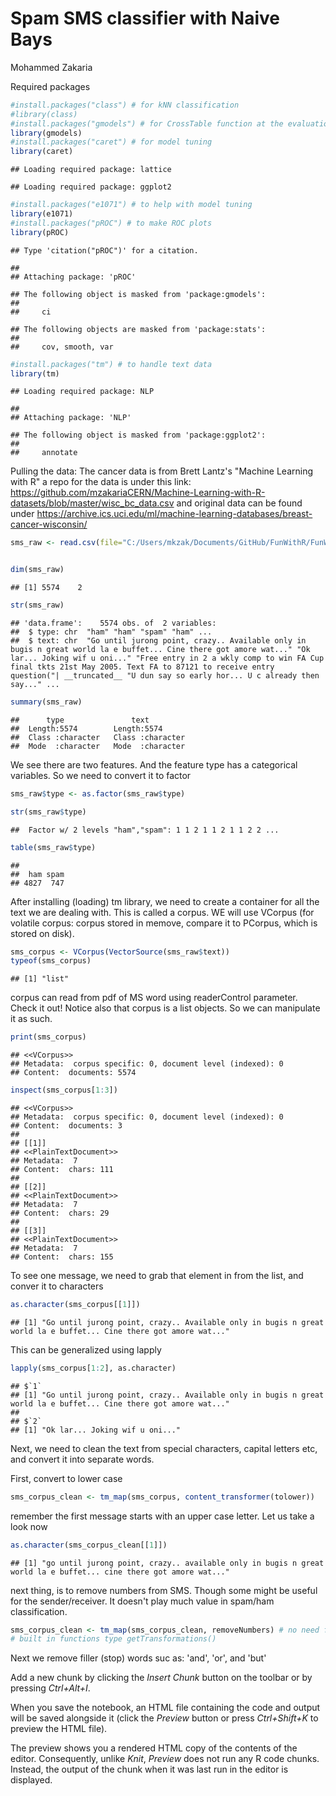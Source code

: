 Spam SMS classifier with Naive Bays
================
Mohammed Zakaria

Required packages

``` r
#install.packages("class") # for kNN classification
#library(class)
#install.packages("gmodels") # for CrossTable function at the evaluation
library(gmodels)
#install.packages("caret") # for model tuning
library(caret)
```

    ## Loading required package: lattice

    ## Loading required package: ggplot2

``` r
#install.packages("e1071") # to help with model tuning
library(e1071)
#install.packages("pROC") # to make ROC plots
library(pROC)   
```

    ## Type 'citation("pROC")' for a citation.

    ## 
    ## Attaching package: 'pROC'

    ## The following object is masked from 'package:gmodels':
    ## 
    ##     ci

    ## The following objects are masked from 'package:stats':
    ## 
    ##     cov, smooth, var

``` r
#install.packages("tm") # to handle text data
library(tm)
```

    ## Loading required package: NLP

    ## 
    ## Attaching package: 'NLP'

    ## The following object is masked from 'package:ggplot2':
    ## 
    ##     annotate

Pulling the data: The cancer data is from Brett Lantz's "Machine Learning with R" a repo for the data is under this link: <https://github.com/mzakariaCERN/Machine-Learning-with-R-datasets/blob/master/wisc_bc_data.csv> and original data can be found under <https://archive.ics.uci.edu/ml/machine-learning-databases/breast-cancer-wisconsin/>

``` r
sms_raw <- read.csv(file="C:/Users/mkzak/Documents/GitHub/FunWithR/FunWithR/2_NB/Data/sms_spam.csv", stringsAsFactors = FALSE)


dim(sms_raw)
```

    ## [1] 5574    2

``` r
str(sms_raw)
```

    ## 'data.frame':    5574 obs. of  2 variables:
    ##  $ type: chr  "ham" "ham" "spam" "ham" ...
    ##  $ text: chr  "Go until jurong point, crazy.. Available only in bugis n great world la e buffet... Cine there got amore wat..." "Ok lar... Joking wif u oni..." "Free entry in 2 a wkly comp to win FA Cup final tkts 21st May 2005. Text FA to 87121 to receive entry question("| __truncated__ "U dun say so early hor... U c already then say..." ...

``` r
summary(sms_raw)
```

    ##      type               text          
    ##  Length:5574        Length:5574       
    ##  Class :character   Class :character  
    ##  Mode  :character   Mode  :character

We see there are two features. And the feature type has a categorical variables. So we need to convert it to factor

``` r
sms_raw$type <- as.factor(sms_raw$type)

str(sms_raw$type)
```

    ##  Factor w/ 2 levels "ham","spam": 1 1 2 1 1 2 1 1 2 2 ...

``` r
table(sms_raw$type)
```

    ## 
    ##  ham spam 
    ## 4827  747

After installing (loading) tm library, we need to create a container for all the text we are dealing with. This is called a corpus. WE will use VCorpus (for volatile corpus: corpus stored in memove, compare it to PCorpus, which is stored on disk).

``` r
sms_corpus <- VCorpus(VectorSource(sms_raw$text))
typeof(sms_corpus)
```

    ## [1] "list"

corpus can read from pdf of MS word using readerControl parameter. Check it out! Notice also that corpus is a list objects. So we can manipulate it as such.

``` r
print(sms_corpus)
```

    ## <<VCorpus>>
    ## Metadata:  corpus specific: 0, document level (indexed): 0
    ## Content:  documents: 5574

``` r
inspect(sms_corpus[1:3])
```

    ## <<VCorpus>>
    ## Metadata:  corpus specific: 0, document level (indexed): 0
    ## Content:  documents: 3
    ## 
    ## [[1]]
    ## <<PlainTextDocument>>
    ## Metadata:  7
    ## Content:  chars: 111
    ## 
    ## [[2]]
    ## <<PlainTextDocument>>
    ## Metadata:  7
    ## Content:  chars: 29
    ## 
    ## [[3]]
    ## <<PlainTextDocument>>
    ## Metadata:  7
    ## Content:  chars: 155

To see one message, we need to grab that element in from the list, and conver it to characters

``` r
as.character(sms_corpus[[1]])
```

    ## [1] "Go until jurong point, crazy.. Available only in bugis n great world la e buffet... Cine there got amore wat..."

This can be generalized using lapply

``` r
lapply(sms_corpus[1:2], as.character)
```

    ## $`1`
    ## [1] "Go until jurong point, crazy.. Available only in bugis n great world la e buffet... Cine there got amore wat..."
    ## 
    ## $`2`
    ## [1] "Ok lar... Joking wif u oni..."

Next, we need to clean the text from special characters, capital letters etc, and convert it into separate words.

First, convert to lower case

``` r
sms_corpus_clean <- tm_map(sms_corpus, content_transformer(tolower))
```

remember the first message starts with an upper case letter. Let us take a look now

``` r
as.character(sms_corpus_clean[[1]])
```

    ## [1] "go until jurong point, crazy.. available only in bugis n great world la e buffet... cine there got amore wat..."

next thing, is to remove numbers from SMS. Though some might be useful for the sender/receiver. It doesn't play much value in spam/ham classification.

``` r
sms_corpus_clean <- tm_map(sms_corpus_clean, removeNumbers) # no need for content_tranformer b/c removeNumbers is built in tm. to see other
# built in functions type getTransformations()
```

Next we remove filler (stop) words suc as: 'and', 'or', and 'but'

Add a new chunk by clicking the *Insert Chunk* button on the toolbar or by pressing *Ctrl+Alt+I*.

When you save the notebook, an HTML file containing the code and output will be saved alongside it (click the *Preview* button or press *Ctrl+Shift+K* to preview the HTML file).

The preview shows you a rendered HTML copy of the contents of the editor. Consequently, unlike *Knit*, *Preview* does not run any R code chunks. Instead, the output of the chunk when it was last run in the editor is displayed.
